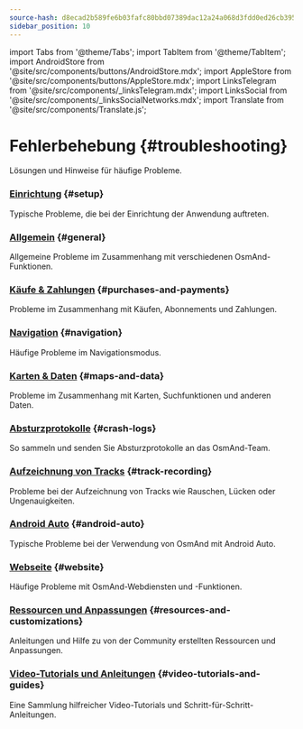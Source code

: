 ```yaml
---
source-hash: d8ecad2b589fe6b03fafc80bbd07389dac12a24a068d3fdd0ed26cb3959de697
sidebar_position: 10
---
```

import Tabs from '@theme/Tabs';
import TabItem from '@theme/TabItem';
import AndroidStore from '@site/src/components/buttons/AndroidStore.mdx';
import AppleStore from '@site/src/components/buttons/AppleStore.mdx';
import LinksTelegram from '@site/src/components/_linksTelegram.mdx';
import LinksSocial from '@site/src/components/_linksSocialNetworks.mdx';
import Translate from '@site/src/components/Translate.js';


# Fehlerbehebung {#troubleshooting}

Lösungen und Hinweise für häufige Probleme.

### [Einrichtung](./setup.md) {#setup}

Typische Probleme, die bei der Einrichtung der Anwendung auftreten.

### [Allgemein](./general.md) {#general}

Allgemeine Probleme im Zusammenhang mit verschiedenen OsmAnd-Funktionen.

### [Käufe & Zahlungen](./purchases_payments.md) {#purchases-and-payments}

Probleme im Zusammenhang mit Käufen, Abonnements und Zahlungen.

### [Navigation](./navigation.md) {#navigation}

Häufige Probleme im Navigationsmodus.

### [Karten & Daten](./maps-data.md) {#maps-and-data}

Probleme im Zusammenhang mit Karten, Suchfunktionen und anderen Daten.

### [Absturzprotokolle](./crash-logs.md) {#crash-logs}

So sammeln und senden Sie Absturzprotokolle an das OsmAnd-Team.

### [Aufzeichnung von Tracks](./track-recording-issues.md) {#track-recording}

Probleme bei der Aufzeichnung von Tracks wie Rauschen, Lücken oder Ungenauigkeiten.

### [Android Auto](./android_auto.md) {#android-auto}

Typische Probleme bei der Verwendung von OsmAnd mit Android Auto.

### [Webseite](./web.md) {#website}

Häufige Probleme mit OsmAnd-Webdiensten und -Funktionen.

### [Ressourcen und Anpassungen](./resources.md) {#resources-and-customizations}

Anleitungen und Hilfe zu von der Community erstellten Ressourcen und Anpassungen.

### [Video-Tutorials und Anleitungen](./video-tutorials.md) {#video-tutorials-and-guides}

Eine Sammlung hilfreicher Video-Tutorials und Schritt-für-Schritt-Anleitungen.